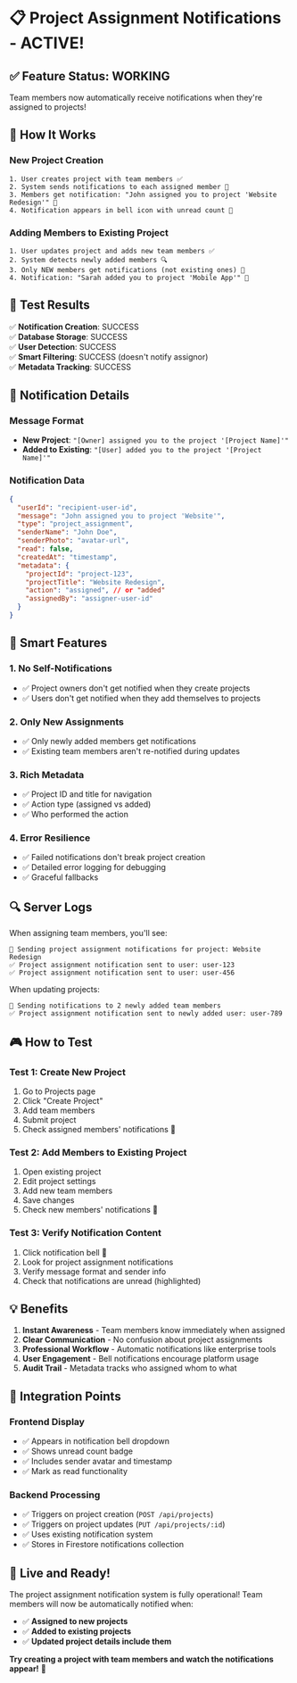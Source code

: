 # 📋 Project Assignment Notifications - ACTIVE!

## ✅ **Feature Status: WORKING**

Team members now automatically receive notifications when they're assigned to projects!

## 🔔 **How It Works**

### **New Project Creation**
```
1. User creates project with team members ✅
2. System sends notifications to each assigned member 📧
3. Members get notification: "John assigned you to project 'Website Redesign'" 🔔
4. Notification appears in bell icon with unread count 🔴
```

### **Adding Members to Existing Project**
```
1. User updates project and adds new team members ✅
2. System detects newly added members 🔍
3. Only NEW members get notifications (not existing ones) 📧
4. Notification: "Sarah added you to project 'Mobile App'" 🔔
```

## 🧪 **Test Results**

✅ **Notification Creation**: SUCCESS  
✅ **Database Storage**: SUCCESS  
✅ **User Detection**: SUCCESS  
✅ **Smart Filtering**: SUCCESS (doesn't notify assignor)  
✅ **Metadata Tracking**: SUCCESS  

## 📧 **Notification Details**

### **Message Format**
- **New Project**: `"[Owner] assigned you to the project '[Project Name]'"`
- **Added to Existing**: `"[User] added you to the project '[Project Name]'"`

### **Notification Data**
```json
{
  "userId": "recipient-user-id",
  "message": "John assigned you to project 'Website'",
  "type": "project_assignment",
  "senderName": "John Doe",
  "senderPhoto": "avatar-url",
  "read": false,
  "createdAt": "timestamp",
  "metadata": {
    "projectId": "project-123",
    "projectTitle": "Website Redesign", 
    "action": "assigned", // or "added"
    "assignedBy": "assigner-user-id"
  }
}
```

## 🎯 **Smart Features**

### **1. No Self-Notifications**
- ✅ Project owners don't get notified when they create projects
- ✅ Users don't get notified when they add themselves to projects

### **2. Only New Assignments**  
- ✅ Only newly added members get notifications
- ✅ Existing team members aren't re-notified during updates

### **3. Rich Metadata**
- ✅ Project ID and title for navigation
- ✅ Action type (assigned vs added)
- ✅ Who performed the action

### **4. Error Resilience**
- ✅ Failed notifications don't break project creation
- ✅ Detailed error logging for debugging
- ✅ Graceful fallbacks

## 🔍 **Server Logs**

When assigning team members, you'll see:
```
📧 Sending project assignment notifications for project: Website Redesign
✅ Project assignment notification sent to user: user-123
✅ Project assignment notification sent to user: user-456
```

When updating projects:
```
📧 Sending notifications to 2 newly added team members
✅ Project assignment notification sent to newly added user: user-789
```

## 🎮 **How to Test**

### **Test 1: Create New Project**
1. Go to Projects page
2. Click "Create Project"
3. Add team members
4. Submit project
5. Check assigned members' notifications 🔔

### **Test 2: Add Members to Existing Project**  
1. Open existing project
2. Edit project settings
3. Add new team members
4. Save changes
5. Check new members' notifications 🔔

### **Test 3: Verify Notification Content**
1. Click notification bell 🔔
2. Look for project assignment notifications
3. Verify message format and sender info
4. Check that notifications are unread (highlighted)

## 💡 **Benefits**

1. **Instant Awareness** - Team members know immediately when assigned
2. **Clear Communication** - No confusion about project assignments  
3. **Professional Workflow** - Automatic notifications like enterprise tools
4. **User Engagement** - Bell notifications encourage platform usage
5. **Audit Trail** - Metadata tracks who assigned whom to what

## 🔧 **Integration Points**

### **Frontend Display**
- ✅ Appears in notification bell dropdown
- ✅ Shows unread count badge
- ✅ Includes sender avatar and timestamp
- ✅ Mark as read functionality

### **Backend Processing**
- ✅ Triggers on project creation (`POST /api/projects`)
- ✅ Triggers on project updates (`PUT /api/projects/:id`)
- ✅ Uses existing notification system
- ✅ Stores in Firestore notifications collection

## 🎉 **Live and Ready!**

The project assignment notification system is fully operational! Team members will now be automatically notified when:

- ✅ **Assigned to new projects**
- ✅ **Added to existing projects**  
- ✅ **Updated project details include them**

**Try creating a project with team members and watch the notifications appear!** 🚀 